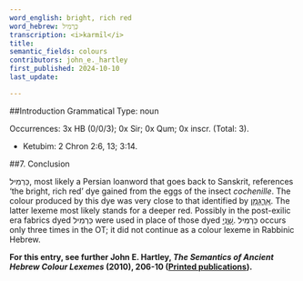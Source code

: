 ```yaml
---
word_english: bright, rich red   
word_hebrew: כַּרְמִיל   
transcription: <i>karmīl</i>   
title:    
semantic_fields: colours   
contributors: john_e._hartley  
first_published: 2024-10-10     
last_update: 

---
```



##Introduction
Grammatical Type: noun

Occurrences: 3x HB (0/0/3); 0x Sir; 0x Qum; 0x inscr. (Total:
3).

* Ketubim: 2 Chron 2:6, 13; 3:14.



##<span id="Con">7. Conclusion</span>

<span dir="rtl" lang="he">כַּרְמִיל</span>, most likely a Persian loanword that goes back to Sanskrit, references ‘the bright, rich red’ dye gained from the eggs of the insect <i>cochenille</i>. The colour produced by this dye was very close to that identified by
<a href="/words/2argaman"/><span dir="rtl" lang="he">אַרְגָּמָן</span></a>. The latter lexeme most likely stands for a deeper red. Possibly in the post-exilic era fabrics dyed <span dir="rtl" lang="he">כַּרְמִיל</span> were used in place of those dyed
<a href="/words/shani_1"/><span dir="rtl" lang="he">שָׁנִי</span></a>. 
<span dir="rtl" lang="he">כַּרְמִיל</span> occurs only three times in the OT; it did not continue as a colour lexeme in Rabbinic Hebrew.

<b>For this entry, see further John E. Hartley, <i>The Semantics of Ancient Hebrew Colour Lexemes</i> (2010), 206-10 (<a href="/store/printed_publications/">Printed publications</a>).</b>






